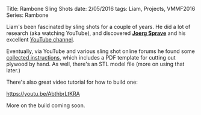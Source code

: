 Title: Rambone Sling Shots
date: 2/05/2016
tags: Liam, Projects, VMMF2016
Series: Rambone

Liam's been fascinated by sling shots for a couple of years. He did a lot of research (aka watching YouTube), and discovered [**Joerg Sprave**](http://www.slingshotchannel.com/index.html) and his excellent [YouTube channel](https://www.youtube.com/channel/UCVZlxkKqlvVqzRJXhAGq42Q).

Eventually, via YouTube and various sling shot online forums he found some [collected instructions](http://simple-shot.com/build-your-own-rambone/), which includes a PDF template for cutting out plywood by hand. As well, there's an STL model file (more on using that later.)

There's also great video tutorial for how to build one:

https://youtu.be/AbthbrLtKRA

More on the build coming soon.

